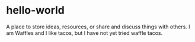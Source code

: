 # hello-world
A place to store ideas, resources, or share and discuss things with others.
I am Waffles and I like tacos, but I have not yet tried waffle tacos.
